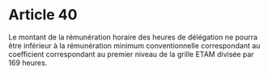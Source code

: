 # Article 40

Le montant de la rémunération horaire des heures de délégation ne pourra être inférieur à la rémunération minimum conventionnelle correspondant au coefficient correspondant au premier niveau de la grille ETAM divisée par 169 heures.

